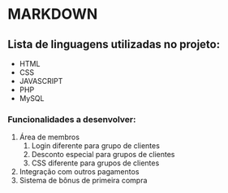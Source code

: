 # MARKDOWN
## Lista de linguagens utilizadas no projeto:
* HTML
* CSS
* JAVASCRIPT
* PHP
* MySQL

### Funcionalidades a desenvolver:

1. Área de membros
    1. Login diferente para grupo de clientes
    2. Desconto especial para grupos de clientes
    3. CSS diferente para grupos de clientes
2. Integração com outros pagamentos
3. Sistema de bônus de primeira compra